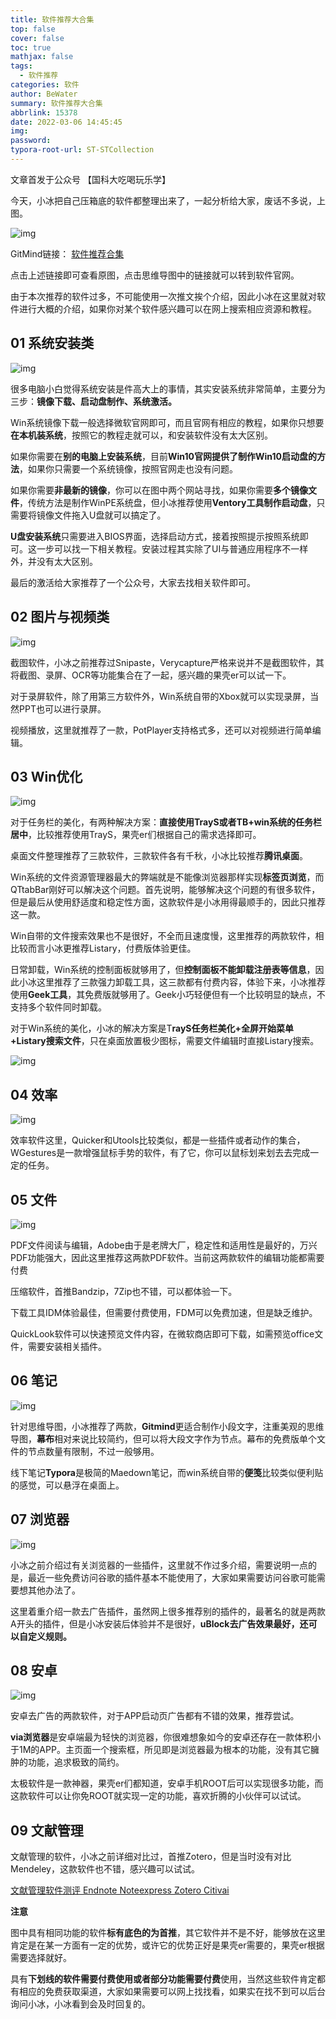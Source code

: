 ```yaml
---
title: 软件推荐大合集
top: false
cover: false
toc: true
mathjax: false
tags:
  - 软件推荐
categories: 软件
author: BeWater
summary: 软件推荐大合集
abbrlink: 15378
date: 2022-03-06 14:45:45
img:
password:
typora-root-url: ST-STCollection
---
```


文章首发于公众号 【国科大吃喝玩乐学】

今天，小冰把自己压箱底的软件都整理出来了，一起分析给大家，废话不多说，上图。

![img](v2-154acfa7596ef99fe54ba1206438048c_720w.jpg)

GitMind链接：       [软件推荐合集 ](https://gitmind.cn/app/doc/9dd3910819)

点击上述链接即可查看原图，点击思维导图中的链接就可以转到软件官网。

由于本次推荐的软件过多，不可能使用一次推文挨个介绍，因此小冰在这里就对软件进行大概的介绍，如果你对某个软件感兴趣可以在网上搜索相应资源和教程。

## **01 系统安装类**



![img](v2-54d42ba827d85405430dd6249d428772_720w.jpg)



很多电脑小白觉得系统安装是件高大上的事情，其实安装系统非常简单，主要分为三步：**镜像下载、启动盘制作、系统激活。**

Win系统镜像下载一般选择微软官网即可，而且官网有相应的教程，如果你只想要**在本机装系统**，按照它的教程走就可以，和安装软件没有太大区别。

如果你需要在**别的电脑上安装系统**，目前**Win10官网提供了制作Win10启动盘的方法**，如果你只需要一个系统镜像，按照官网走也没有问题。

如果你需要**非最新的镜像**，你可以在图中两个网站寻找，如果你需要**多个镜像文件**，传统方法是制作WinPE系统盘，但小冰推荐使用**Ventory工具制作启动盘**，只需要将镜像文件拖入U盘就可以搞定了。

**U盘安装系统**只需要进入BIOS界面，选择启动方式，接着按照提示按照系统即可。这一步可以找一下相关教程。安装过程其实除了UI与普通应用程序不一样外，并没有太大区别。

最后的激活给大家推荐了一个公众号，大家去找相关软件即可。

## **02 图片与视频类**



![img](v2-ba306d828cb9aed0ac80b4b0f55dbc36_720w.jpg)



截图软件，小冰之前推荐过Snipaste，Verycapture严格来说并不是截图软件，其将截图、录屏、OCR等功能集合在了一起，感兴趣的果壳er可以试一下。

对于录屏软件，除了用第三方软件外，Win系统自带的Xbox就可以实现录屏，当然PPT也可以进行录屏。

视频播放，这里就推荐了一款，PotPlayer支持格式多，还可以对视频进行简单编辑。

## **03 Win优化**

![img](v2-1b764fd2ea8e03e7644337ac96d1cb6c_720w.jpg)



对于任务栏的美化，有两种解决方案：**直接使用TrayS或者TB+win系统的任务栏居中**，比较推荐使用TrayS，果壳er们根据自己的需求选择即可。

桌面文件整理推荐了三款软件，三款软件各有千秋，小冰比较推荐**腾讯桌面**。

Win系统的文件资源管理器最大的弊端就是不能像浏览器那样实现**标签页浏览**，而QTtabBar刚好可以解决这个问题。首先说明，能够解决这个问题的有很多软件，但是最后从使用舒适度和稳定性方面，这款软件是小冰用得最顺手的，因此只推荐这一款。

Win自带的文件搜索效果也不是很好，不全而且速度慢，这里推荐的两款软件，相比较而言小冰更推荐Listary，付费版体验更佳。

日常卸载，Win系统的控制面板就够用了，但**控制面板不能卸载注册表等信息**，因此小冰这里推荐了三款强力卸载工具，这三款都有付费内容，体验下来，小冰推荐使用**Geek工具**，其免费版就够用了。Geek小巧轻便但有一个比较明显的缺点，不支持多个软件同时卸载。

对于Win系统的美化，小冰的解决方案是T**rayS任务栏美化+全屏开始菜单+Listary搜索文件**，只在桌面放置极少图标，需要文件编辑时直接Listary搜索。

![img](v2-dd1305041b6b72c22ce42b98d05f0359_720w.jpg)

## **04 效率**



![img](v2-e83a8e92f2cbc3ca8588ba1eafc773a9_720w.jpg)

效率软件这里，Quicker和Utools比较类似，都是一些插件或者动作的集合，WGestures是一款增强鼠标手势的软件，有了它，你可以鼠标划来划去去完成一定的任务。

## **05 文件**



![img](v2-25715c7f32093a77301569cce038ff88_720w.jpg)



PDF文件阅读与编辑，Adobe由于是老牌大厂，稳定性和适用性是最好的，万兴PDF功能强大，因此这里推荐这两款PDF软件。当前这两款软件的编辑功能都需要付费

压缩软件，首推Bandzip，7Zip也不错，可以都体验一下。

下载工具IDM体验最佳，但需要付费使用，FDM可以免费加速，但是缺乏维护。

QuickLook软件可以快速预览文件内容，在微软商店即可下载，如需预览office文件，需要安装相关插件。

## **06 笔记**



![img](v2-7c2bfab43aa24ab779fab5040db52f51_720w.jpg)



针对思维导图，小冰推荐了两款，**Gitmind**更适合制作小段文字，注重美观的思维导图，**幕布**相对来说比较简约，但可以将大段文字作为节点。幕布的免费版单个文件的节点数量有限制，不过一般够用。

线下笔记**Typora**是极简的Maedown笔记，而win系统自带的**便笺**比较类似便利贴的感觉，可以悬浮在桌面上。

## **07 浏览器**



![img](v2-99226e5e58874a222f85ab8ce0b90749_720w.jpg)



小冰之前介绍过有关浏览器的一些插件，这里就不作过多介绍，需要说明一点的是，最近一些免费访问谷歌的插件基本不能使用了，大家如果需要访问谷歌可能需要想其他办法了。

这里着重介绍一款去广告插件，虽然网上很多推荐别的插件的，最著名的就是两款A开头的插件，但是小冰安装后体验并不是很好，**uBlock去广告效果最好，还可以自定义规则。**

## **08 安卓**



![img](v2-0535176aa2e23a24232b9adef0b92118_720w.jpg)



安卓去广告的两款软件，对于APP启动页广告都有不错的效果，推荐尝试。

**via浏览器**是安卓端最为轻快的浏览器，你很难想象如今的安卓还存在一款体积小于1M的APP。主页面一个搜索框，所见即是浏览器最为根本的功能，没有其它臃肿的功能，追求极致的简约。

太极软件是一款神器，果壳er们都知道，安卓手机ROOT后可以实现很多功能，而这款软件可以让你免ROOT就实现一定的功能，喜欢折腾的小伙伴可以试试。

## **09 文献管理**

文献管理的软件，小冰之前详细对比过，首推Zotero，但是当时没有对比Mendeley，这款软件也不错，感兴趣可以试试。

[文献管理软件测评 Endnote Noteexpress Zotero Citivai ](https://zhuanlan.zhihu.com/p/348608795)

**注意**

图中具有相同功能的软件**标有底色的为首推**，其它软件并不是不好，能够放在这里肯定是在某一方面有一定的优势，或许它的优势正好是果壳er需要的，果壳er根据需要选择就好。

具有**下划线的软件需要付费使用或者部分功能需要付费**使用，当然这些软件肯定都有相应的免费获取渠道，大家如果需要可以网上找找看，如果实在找不到可以后台询问小冰，小冰看到会及时回复的。
